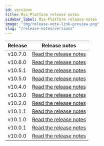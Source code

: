 ```yaml
---
id: versions
title: Mia-Platform release notes
sidebar_label: Mia-Platform release notes
image: "img/release-note-link-preview.png"
slug: "/release-notes/versions"
---
```

| Release | Release notes                              |
|---------|--------------------------------------------|
| v10.7.0 | [Read the release notes](/release-notes/platform_10-7-0_releasenotes.md) |
| v10.6.0 | [Read the release notes](/release-notes/platform_10-6-0_releasenotes.md) |
| v10.5.1 | [Read the release notes](/release-notes/platform_10-5-1_releasenotes.md) |
| v10.5.0 | [Read the release notes](/release-notes/platform_10-5-0_releasenotes.md) |
| v10.4.0 | [Read the release notes](/release-notes/platform_10-4-0_releasenotes.md) |
| v10.3.0 | [Read the release notes](/release-notes/platform_10-3-0_releasenotes.md) |
| v10.2.0 | [Read the release notes](/release-notes/platform_10-2-0_releasenotes.md) |
| v10.1.1 | [Read the release notes](/release-notes/platform_10-1-1_releasenotes.md) |
| v10.1.0 | [Read the release notes](/release-notes/platform_10-1-0_releasenotes.md) |
| v10.0.1 | [Read the release notes](/release-notes/platform_10-0-1_releasenotes.md) |
| v10.0.0 | [Read the release notes](/release-notes/platform_10-0-0_releasenotes.md) |
